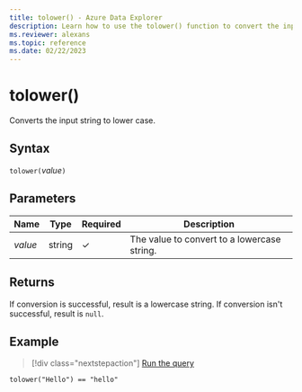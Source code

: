 ```yaml
---
title: tolower() - Azure Data Explorer
description: Learn how to use the tolower() function to convert the input string to lower case.
ms.reviewer: alexans
ms.topic: reference
ms.date: 02/22/2023
---
```

# tolower()

Converts the input string to lower case.

## Syntax

`tolower(`*value*`)`

## Parameters

| Name | Type | Required | Description |
|--|--|--|--|
| *value* | string | &check; | The value to convert to a lowercase string.|

## Returns

If conversion is successful, result is a lowercase string.
If conversion isn't successful, result is `null`.

## Example

> [!div class="nextstepaction"]
> <a href="https://dataexplorer.azure.com/clusters/help/databases/Samples?query=H4sIAAAAAAAAAysoyswrUSjJz8kvTy3SUPJIzcnJV9JUsLVVUMoAswH4X1SGIQAAAA==" target="_blank">Run the query</a>

```kusto
tolower("Hello") == "hello"
```
